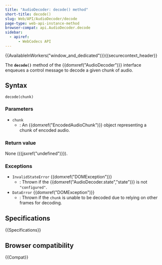 ```yaml
---
title: "AudioDecoder: decode() method"
short-title: decode()
slug: Web/API/AudioDecoder/decode
page-type: web-api-instance-method
browser-compat: api.AudioDecoder.decode
sidebar:
  - apiref:
      - WebCodecs API
---
```


{{AvailableInWorkers("window_and_dedicated")}}{{securecontext_header}}

The **`decode()`** method of the {{domxref("AudioDecoder")}} interface enqueues a control message to decode a given chunk of audio.

## Syntax

```js-nolint
decode(chunk)
```

### Parameters

- `chunk`
  - : An {{domxref("EncodedAudioChunk")}} object representing a chunk of encoded audio.

### Return value

None ({{jsxref("undefined")}}).

### Exceptions

- `InvalidStateError` {{domxref("DOMException")}}
  - : Thrown if the {{domxref("AudioDecoder.state","state")}} is not `"configured"`.
- `DataError` {{domxref("DOMException")}}
  - : Thrown if the `chunk` is unable to be decoded due to relying on other frames for decoding.

## Specifications

{{Specifications}}

## Browser compatibility

{{Compat}}
